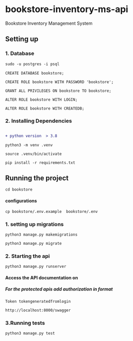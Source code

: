 # bookstore-inventory-ms-api
Bookstore Inventory Management System

## Setting up
### 1. Database

```diff
sudo -u postgres -i psql
```
```
CREATE DATABASE bookstore;
```
```
CREATE ROLE bookstore WITH PASSWORD 'bookstore';
```
```
GRANT ALL PRIVILEGES ON bookstore TO bookstore;

```
```
ALTER ROLE bookstore WITH LOGIN;
```
```
ALTER ROLE bookstore WITH CREATEDB;
```


### 2. Installing Dependencies
```diff 

+ python version  > 3.8
```
```
python3 -m venv .venv

```
```
source .venv/bin/activate
```
```
pip install -r requirements.txt
```
## Running the project
```
cd bookstore
```

#### configurations
```
cp bookstore/.env.example  bookstore/.env
```
### 1. setting up migrations
```
python3 manage.py makemigrations
```
```
python3 manage.py migrate
```
### 2. Starting the api
```
python3 manage.py runserver
```
#### Access the API documentation on 
##### For the protected apis add authorization in format
```
Token tokengeneratedfromlogin
```
```
http://localhost:8000/swagger
```
### 3.Running tests
```
python3 manage.py test
```
